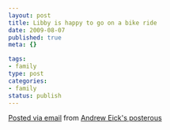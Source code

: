 ```yaml
--- 
layout: post
title: Libby is happy to go on a bike ride
date: 2009-08-07
published: true
meta: {}

tags: 
- family
type: post
categories: 
- family
status: publish
---
```



  [Posted via email](http://posterous.com)   from [Andrew Eick's posterous](http://andreweick.posterous.com/libby-is-happy-to-go-on-a-bike-ride)  

